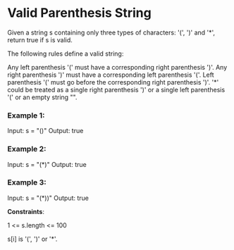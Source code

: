 # Valid Parenthesis String

Given a string s containing only three types of characters: '(', ')' and '*', return true if s is valid.

The following rules define a valid string:

Any left parenthesis '(' must have a corresponding right parenthesis ')'.
Any right parenthesis ')' must have a corresponding left parenthesis '('.
Left parenthesis '(' must go before the corresponding right parenthesis ')'.
'*' could be treated as a single right parenthesis ')' or a single left parenthesis '(' or an empty string "".
 

### Example 1:

Input: s = "()"
Output: true
### Example 2:

Input: s = "(*)"
Output: true
### Example 3:

Input: s = "(*))"
Output: true
 

**Constraints**:

1 <= s.length <= 100

s[i] is '(', ')' or '*'.
